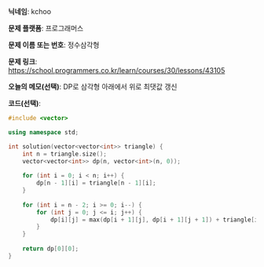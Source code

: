 **닉네임**: kchoo

**문제 플랫폼**: 프로그래머스

**문제 이름 또는 번호**: 정수삼각형

**문제 링크**: https://school.programmers.co.kr/learn/courses/30/lessons/43105

**오늘의 메모(선택)**: DP로 삼각형 아래에서 위로 최댓값 갱신

**코드(선택)**: 

```c++
#include <vector>

using namespace std;

int solution(vector<vector<int>> triangle) {
    int n = triangle.size();
    vector<vector<int>> dp(n, vector<int>(n, 0));
    
    for (int i = 0; i < n; i++) {
        dp[n - 1][i] = triangle[n - 1][i];
    }
    
    for (int i = n - 2; i >= 0; i--) {
        for (int j = 0; j <= i; j++) {
            dp[i][j] = max(dp[i + 1][j], dp[i + 1][j + 1]) + triangle[i][j];
        }
    }
    
    return dp[0][0];
}
```
